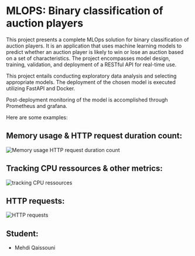 # MLOPS: Binary classification of auction players

This project presents a complete MLOps solution for binary classification of auction players. It is an application that uses machine learning models to predict whether an auction player is likely to win or lose an auction based on a set of characteristics. The project encompasses model design, training, validation, and deployment of a RESTful API for real-time use.

This project entails conducting exploratory data analysis and selecting appropriate models. The deployment of the chosen model is executed utilizing FastAPI and Docker.

Post-deployment monitoring of the model is accomplished through Prometheus and grafana.

Here are some examples:


## Memory usage & HTTP request duration count:
![Memory usage   HTTP request duration count](https://github.com/qsnmehdi/MLOPS/assets/115088262/9c8c89be-8852-4397-92a0-b1cbb5ade99d)

## Tracking CPU ressources & other metrics:
![tracking CPU ressources](https://github.com/qsnmehdi/MLOPS/assets/115088262/24199c0b-9718-4500-b78b-75512dd5fd01)

## HTTP requests:
![HTTP requests](https://github.com/qsnmehdi/MLOPS/assets/115088262/ce3bb56d-fe24-4052-8e6c-273f51f6afa8)



## Student:

 - Mehdi Qaissouni
